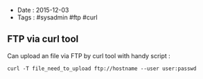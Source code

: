- Date : 2015-12-03
- Tags : #sysadmin #ftp #curl


## FTP via curl tool

Can upload an file via FTP by curl tool with handy script :

```shell
curl -T file_need_to_upload ftp://hostname --user user:passwd
```
